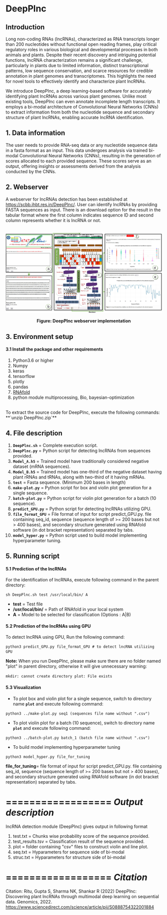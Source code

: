 # DeepPlnc

## Introduction

Long non-coding RNAs (lncRNAs), characterized as RNA transcripts longer than 200 nucleotides without functional open reading frames, play critical regulatory roles in various biological and developmental processes in both animals and plants. Despite their recent discovery and intriguing potential functions, lncRNA characterization remains a significant challenge, particularly in plants due to limited information, distinct transcriptional patterns, low sequence conservation, and scarce resources for credible annotation in plant genomes and transcriptomes. This highlights the need for novel tools to effectively identify and characterize plant lncRNAs.

We introduce DeepPlnc, a deep learning-based software for accurately identifying plant lncRNAs across various plant genomes. Unlike most existing tools, DeepPlnc can even annotate incomplete length transcripts. It employs a bi-modal architecture of Convolutional Neural Networks (CNNs) to extract information from both the nucleotide sequence and secondary structure of plant lncRNAs, enabling accurate lncRNA identification.

## 1. Data information
The user needs to provide RNA-seq data or any nucleotide sequence data in a fasta format as an input. This data undergoes analysis via trained bi-modal Convolutional Neural Networks (CNNs), resulting in the generation of scores allocated to each provided sequence. These scores serve as an output, offering insights or assessments derived from the analysis conducted by the CNNs.

## 2. Webserver
A webserver for lncRNAs detection has been established at https://scbb.ihbt.res.in/DeepPlnc/. User can identify lncRNAs by providing FASTA sequences as input. There is an download option for the result in the tabular format where the first column indicates sequence ID and second column represents whether it is lncRNA or not.
<br>
<br />
<p align="center">
<img src="webserver.jpg">
</p>
<p align="center"><b>Figure: DeepPlnc webserver implementation</b></p> 

## 3. Environment setup
#### 3.1 Install the package and other requirements
1. Python3.6 or higher
2. Numpy
3. keras
4. tensorflow
5. plotly
6. pandas
7. <a href=https://www.tbi.univie.ac.at/RNA/>RNAfold</a> 
9. python module multiprocessing, Bio, bayesian-optimization 
<br>
To extract the source code for DeepPlnc, execute the following commands:
<br \>
**`unzip DeepPlnc.zip`**

## 4. File description

1. **`DeepPlnc.sh`** = Complete execution script.
2. **`DeepPlnc.py`** = Python script for detecting lncRNAs from sequences provided.
3. **`Model_A.h5`** = Trained model have traditionally considered negative dataset (mRNA sequences).
4. **`Model_B.h5`** = Trained model has one-third of the negative dataset having plant rRNAs and tRNAs, along with two-third of it having mRNAs.
5. **`test`** = Fasta sequence. (Minimum 200 bases in length)
6. **`make-plot.py`** = Python script for box and violin plot generation for a single sequence.
7. **`batch-plot.py`** = Python script for violin plot generation for a batch (10 sequence).
8. **`predict_GPU.py`** = Python script for detecting lncRNAs utilizing GPU.
9. **`file_format_GPU`** = File format of input for script predict_GPU.py. file containing seq_id, sequence (sequence length of >= 200 bases but not > 400 bases), and secondary structure generated using RNAfold software (in dot bracket representation) separated by tabs.
10. **`model_hyper.py`** = Python script used to build model implementing hyperparameter tuning.


## 5. Running script
#### 5.1 Prediction of the lncRNAs
For the identification of lncRNAs, execute following command in the parent directory:

```
sh DeepPlnc.sh test /usr/local/bin/ A
```
- **test** = Test file
- **/usr/local/bin/** = Path of RNAfold in your local system
- **A** = Model to be selected for classification (Options : A|B)

#### 5.2 Prediction of the lncRNAs using GPU
To detect lncRNA using GPU, Run the following command: 

```
python3 predict_GPU.py file_format_GPU # to detect lncRNA utilizing GPU
```

**Note:** When you run DeepPlnc, please make sure there are no folder named "plot" in parent directory, otherwise it will give unnecessary warning:

`mkdir: cannot create directory plot: File exists`

#### 5.3 Visualization

- To plot box and violin plot for a single sequence, switch to directory name **`plot`** and execute following command:


```
python3 ../make-plot.py seq1 (sequences file name without ".csv")
```

- To plot violin plot for a batch (10 sequence), switch to directory name **`plot`** and execute following command:

```
python3 ../batch-plot.py batch_1 (batch file name without ".csv")
```

- To build model implementing hyperparameter tuning
  
```
python3 model_hyper.py file_for_tuning
```

**file_for_tuning**= file format of input for script predict_GPU.py. file containing seq_id, sequence (sequence length of >= 200 bases but not > 400 bases), and secondary structure generated using RNAfold software (in dot bracket representation) separated by tabs. 

==================
*Output description*
==================

lncRNA detection module (DeepPlnc) gives output in following format 

1. test.txt = Chunks wise probability score of the sequence provided.
2. test_results.tsv = Classification result of the sequence provided.
3. plot = folder containing "csv" files to construct violin and line plot.
4. seq.txt = Hyparameters for sequence side of bi-modal
5. struc.txt = Hyparameters for structure side of bi-modal

==================
*Citation*
==================

Citation: Ritu, Gupta S, Sharma NK, Shankar R (2022) DeepPlnc: Discovering plant lncRNAs through multimodal deep learning on sequential data. Genomics, 2022. https://www.sciencedirect.com/science/article/pii/S0888754322001884
